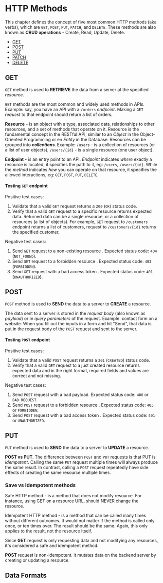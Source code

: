 # HTTP Methods

This chapter defines the concept of five most common HTTP methods (aka verbs), which are `GET`, `POST`, `PUT`, `PATCH`, and `DELETE`. These methods are also known as **CRUD operations** - Create, Read, Update, Delete.

- [GET](#get)
- [POST](#post)
- [PUT](#put)
- [PATCH](#patch)
- [DELETE](#delete)


## GET

`GET` method is used to **RETRIEVE** the data from a server at the specified _resource_.

`GET` methods are the most common and widely used methods in APIs. Example: say, you have an API with a `/orders` _endpoint_. Making a `GET` _request_ to that endpoint should return a list of orders.

**Resource** - is an object with a type, associated data, relationships to other resources, and a set of methods that operate on it. Resource is the fundamental concept in the RESTful API, similar to an _Object_ in the Object-Oriented Programming or en _Entity_ in the Database. Resources can be grouped into _**collections**_. Example: `/users` - is a collection of resources (or a list of user objects), `/users/{id}` - is a single resource (one user object).

**Endpoint** - is an entry point to an API. _Endpoint_ indicates _where_ exactly a resource is located, it specifies the path to it, eg: `/users`, `/users/{id}`. While the _method_ indicates _how_ you can operate on that resource, it specifies the allowed interactions, eg: `GET`, `POST`, `PUT`, `DELETE`.

#### Testing `GET` endpoint

Positive test cases:
1. Validate that a valid `GET` request returns a `200` (`OK`) status code.
1. Verify that a valid `GET` request to a specific resource returns expected data. Returned data can be a single resource, or a collection of resources (a list of objects). For example, `GET` request to `/customers` endpoint returns a list of customers, request to `/customers/{id}` returns the specified customer.

Negative test cases:
1. Send `GET` request to a non-existing resource . Expected status code: `404` (`NOT_FOUND`).
1. Send `GET` request to a forbidden resource . Expected status code: `403` (`FORBIDDEN`).
1. Send `GET` request with a bad access token . Expected status code: `401` (`UNAUTHORIZED`).

## POST

`POST` method is used to **SEND** the data to a server to **CREATE** a resource.

The data sent to a server is stored in the _request body_ (also known as _payload_) or in _query parameters_ of the request. Example: contact form on a website. When you fill out the inputs in a form and hit "Send", that data is put in the request body of the `POST` request and sent to the server.

#### Testing `POST` endpoint

Positive test cases:
1. Validate that a valid `POST` request returns a `201` (`CREATED`) status code.
1. Verify that a valid `GET` request to a just created resource returns expected data and in the right format, required fields and values are correct and not missing.

Negative test cases:
1. Send `POST` request with a bad payload. Expected status code: `400` or `BAD_REQUEST`.
1. Send `POST` request to a forbidden resource . Expected status code: `403` or `FORBIDDEN`.
1. Send `POST` request with a bad access token . Expected status code: `401` or `UNAUTHORIZED`.

## PUT

`PUT` method is used to **SEND** the data to a server to **UPDATE** a resource.

**POST vs PUT**. The difference between `POST` and `PUT` requests is that PUT is _idempotent_. Calling the same `PUT` request multiple times will always produce the same result. In contrast, calling a `POST` request repeatedly have side effects of creating the same resource multiple times.

### Save vs Idempotent methods

Safe HTTP method - is a method that does not modify resource. For instance, using GET on a resource URL, should NEVER change the resource.

Idempotent HTTP method - is a method that can be called many times without different outcomes. It would not matter if the method is called only once, or ten times over. The result should be the same. Again, this only applies to the result, not the resource itself.

Since **GET** request is only requesting data and not modifying any resources, it's considered a safe and idempotent method.

**POST** request is non-idempotent. It mutates data on the backend server by creating or updating a resource.

## Data Formats

